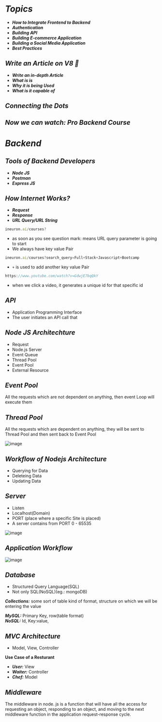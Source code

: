 # _Topics_
- _**How to Integrate Frontend to Backend**_
- _**Authentication**_
- _**Building API**_
- _**Building E-commerce Application**_
- _**Building a Social Media Application**_
- _**Best Practices**_

## _Write an Article on V8 📖_
- _**Write an in-depth Article**_
- _**What is is**_
- _**Why it is being Used**_
- _**What is it capable of**_

## _Connecting the Dots_

## _Now we can watch:_ _Pro Backend Course_

# _Backend_

## _Tools of Backend Developers_
- _**Node JS**_
- _**Postman**_
- _**Express JS**_

## _How Internet Works?_
- _**Request**_
- _**Response**_
- _**URL Query/URL String**_

```javascript
ineuron.ai/courses?
```

- as soon as you see question mark: means URL query parameter is going to start
- We always have key value Pair

```javascript
ineuron.ai/courses?search_query=Full+Stack+Javascript+Bootcamp
```

- `+` is used to add another key value Pair

```javascript
https://www.youtube.com/watch?v=GdwjE7bqQkY
```

- when we click a video, it generates a unique id for that specific id

## _API_
- Application Programming Interface
- The user initiates an API call that

## _Node JS Architechture_
- Request
- Node.js Server
- Event Queue
- Thread Pool
- Event Pool
- External Resource

## _Event Pool_
All the requests which are not dependent on anything, then event Loop will execute them

## _Thread Pool_
All the requests which are dependent on anything, they will be sent to Thread Pool and then sent back to Event Pool

![image](https://user-images.githubusercontent.com/91872149/198816568-31c3911f-bc99-46cc-a5aa-ea16a2baa398.png)

## _Workflow of Nodejs Architecture_
- Querying for Data
- Deleteing Data
- Updating Data

## _Server_
- Listen
- Localhost(Domain)
- PORT (place where a specific Site is placed)
- A server contains from PORT 0 - 65535

![image](https://user-images.githubusercontent.com/91872149/198816640-3db5a418-bc22-4dda-94c6-21ca6730bf3d.png)

## _Application Workflow_
![image](https://user-images.githubusercontent.com/91872149/198816978-27de59ea-8da2-4d39-ab73-6399a0ba8bfb.png)

## _Database_
- Structured Query Language(SQL)
- Not only SQL(NoSQL)(eg.: mongoDB)

**_Collections:_** some sort of table kind of format, structure on which we will be entering the value

**_MySQL:_** Primary Key, row(table format)<br>
**_NoSQL:_** Id, Key:value,

## _MVC Architecture_
- Model, View, Controller

**Use Case of a Resturant**
- **_User:_**   View
- **_Waiter:_** Controller
- **_Chef:_**   Model

## _Middleware_
The middleware in node. js is a function that will have all the access for requesting an object, responding to an object, and moving to the next middleware function in the application request-response cycle.


